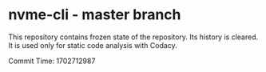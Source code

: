 # nvme-cli - master branch

This repository contains frozen state of the repository.
Its history is cleared. It is used only for static code
analysis with Codacy.

Commit Time: 1702712987